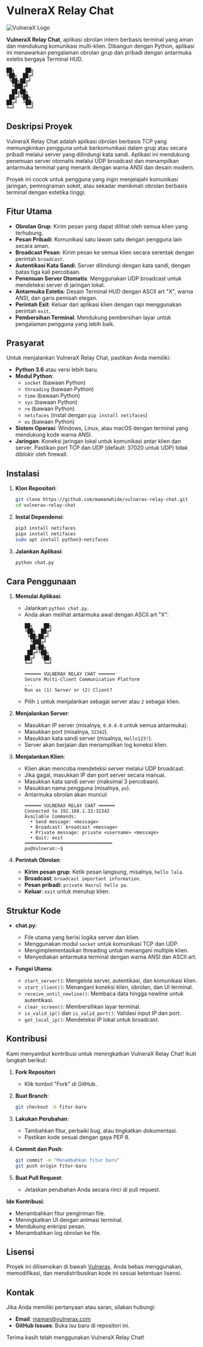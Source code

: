 # VulneraX Relay Chat

![VulneraX Logo](https://vulnerax.id/img/logo.png)

**VulneraX Relay Chat**, aplikasi obrolan intern berbasis terminal yang aman dan mendukung komunikasi multi-klien. Dibangun dengan Python, aplikasi ini menawarkan pengalaman obrolan grup dan pribadi dengan antarmuka estetis bergaya Terminal HUD.

```
██╗    ██╗
╚██╗  ██╔╝
 ╚██╗██╔╝ 
  ╚███╔╝  
  ██╔██╗  
 ██╔╝╚██╗ 
██╔╝  ╚██╗
╚═╝    ╚═╝
```

## Deskripsi Proyek

VulneraX Relay Chat adalah aplikasi obrolan berbasis TCP yang memungkinkan pengguna untuk berkomunikasi dalam grup atau secara pribadi melalui server yang dilindungi kata sandi. Aplikasi ini mendukung penemuan server otomatis melalui UDP broadcast dan menampilkan antarmuka terminal yang menarik dengan warna ANSI dan desain modern.

Proyek ini cocok untuk pengguna yang ingin menjelajahi komunikasi jaringan, pemrograman soket, atau sekadar menikmati obrolan berbasis terminal dengan estetika tinggi.

## Fitur Utama

- **Obrolan Grup**: Kirim pesan yang dapat dilihat oleh semua klien yang terhubung.
- **Pesan Pribadi**: Komunikasi satu lawan satu dengan pengguna lain secara aman.
- **Broadcast Pesan**: Kirim pesan ke semua klien secara serentak dengan perintah `broadcast`.
- **Autentikasi Kata Sandi**: Server dilindungi dengan kata sandi, dengan batas tiga kali percobaan.
- **Penemuan Server Otomatis**: Menggunakan UDP broadcast untuk mendeteksi server di jaringan lokal.
- **Antarmuka Estetis**: Desain Terminal HUD dengan ASCII art "X", warna ANSI, dan garis pemisah elegan.
- **Perintah Exit**: Keluar dari aplikasi klien dengan rapi menggunakan perintah `exit`.
- **Pembersihan Terminal**: Mendukung pembersihan layar untuk pengalaman pengguna yang lebih baik.

## Prasyarat

Untuk menjalankan VulneraX Relay Chat, pastikan Anda memiliki:

- **Python 3.6** atau versi lebih baru.
- **Modul Python**:
  - `socket` (bawaan Python)
  - `threading` (bawaan Python)
  - `time` (bawaan Python)
  - `sys` (bawaan Python)
  - `re` (bawaan Python)
  - `netifaces` (instal dengan `pip install netifaces`)
  - `os` (bawaan Python)
- **Sistem Operasi**: Windows, Linux, atau macOS dengan terminal yang mendukung kode warna ANSI.
- **Jaringan**: Koneksi jaringan lokal untuk komunikasi antar klien dan server. Pastikan port TCP dan UDP (default: 37020 untuk UDP) tidak diblokir oleh firewall.

## Instalasi

1. **Klon Repositori**:
   ```bash
   git clone https://github.com/mamanwhide/vulnerax-relay-chat.git
   cd vulnerax-relay-chat
   ```

2. **Instal Dependensi**:
   ```bash
   pip3 install netifaces
   pipx install netifaces
   sudo apt install python3-netifaces
   ```

3. **Jalankan Aplikasi**:
   ```bash
   python chat.py
   ```

## Cara Penggunaan

1. **Memulai Aplikasi**:
   - Jalankan `python chat.py`.
   - Anda akan melihat antarmuka awal dengan ASCII art "X":
     ```
     ██╗    ██╗
     ╚██╗  ██╔╝
      ╚██╗██╔╝ 
       ╚███╔╝  
       ██╔██╗  
      ██╔╝╚██╗ 
     ██╔╝  ╚██╗
     ╚═╝    ╚═╝

     ══════ VULNERAX RELAY CHAT ══════
     Secure Multi-Client Communication Platform
     ...
     Run as (1) Server or (2) Client?
     ```
   - Pilih `1` untuk menjalankan sebagai server atau `2` sebagai klien.

2. **Menjalankan Server**:
   - Masukkan IP server (misalnya, `0.0.0.0` untuk semua antarmuka).
   - Masukkan port (misalnya, `32342`).
   - Masukkan kata sandi server (misalnya, `Hello123!`).
   - Server akan berjalan dan menampilkan log koneksi klien.

3. **Menjalankan Klien**:
   - Klien akan mencoba mendeteksi server melalui UDP broadcast.
   - Jika gagal, masukkan IP dan port server secara manual.
   - Masukkan kata sandi server (maksimal 3 percobaan).
   - Masukkan nama pengguna (misalnya, `po`).
   - Antarmuka obrolan akan muncul:
     ```
     ══════ VULNERAX RELAY CHAT ══════
     Connected to 192.168.1.32:32342
     Available Commands:
       • Send message: <message>
       • Broadcast: broadcast <message>
       • Private message: private <username> <message>
       • Quit: exit
     ════════════════════════════════
     po@VulneraX:~$
     ```

4. **Perintah Obrolan**:
   - **Kirim pesan grup**: Ketik pesan langsung, misalnya, `hello lala`.
   - **Broadcast**: `broadcast important information`.
   - **Pesan pribadi**: `private Hasrul hello po`.
   - **Keluar**: `exit` untuk menutup klien.

## Struktur Kode

- **chat.py**:
  - File utama yang berisi logika server dan klien.
  - Menggunakan modul `socket` untuk komunikasi TCP dan UDP.
  - Mengimplementasikan threading untuk menangani multiple klien.
  - Menyediakan antarmuka terminal dengan warna ANSI dan ASCII art.

- **Fungsi Utama**:
  - `start_server()`: Mengelola server, autentikasi, dan komunikasi klien.
  - `start_client()`: Menangani koneksi klien, obrolan, dan UI terminal.
  - `receive_until_newline()`: Membaca data hingga newline untuk autentikasi.
  - `clear_screen()`: Membersihkan layar terminal.
  - `is_valid_ip()` dan `is_valid_port()`: Validasi input IP dan port.
  - `get_local_ip()`: Mendeteksi IP lokal untuk broadcast.

## Kontribusi

Kami menyambut kontribusi untuk meningkatkan VulneraX Relay Chat! Ikuti langkah berikut:

1. **Fork Repositori**:
   - Klik tombol "Fork" di GitHub.

2. **Buat Branch**:
   ```bash
   git checkout -b fitur-baru
   ```

3. **Lakukan Perubahan**:
   - Tambahkan fitur, perbaiki bug, atau tingkatkan dokumentasi.
   - Pastikan kode sesuai dengan gaya PEP 8.

4. **Commit dan Push**:
   ```bash
   git commit -m "Menambahkan fitur baru"
   git push origin fitur-baru
   ```

5. **Buat Pull Request**:
   - Jelaskan perubahan Anda secara rinci di pull request.

**Ide Kontribusi**:
- Menambahkan fitur pengiriman file.
- Meningkatkan UI dengan animasi terminal.
- Mendukung enkripsi pesan.
- Menambahkan log obrolan ke file.

## Lisensi

Proyek ini dilisensikan di bawah [Vulnerax](LICENSE). Anda bebas menggunakan, memodifikasi, dan mendistribusikan kode ini sesuai ketentuan lisensi.

## Kontak

Jika Anda memiliki pertanyaan atau saran, silakan hubungi:

- **Email**: [maman@vulnerax.com](mailto:maman@vulnerax.com)
- **GitHub Issues**: Buka isu baru di repositori ini.

Terima kasih telah menggunakan VulneraX Relay Chat! 
